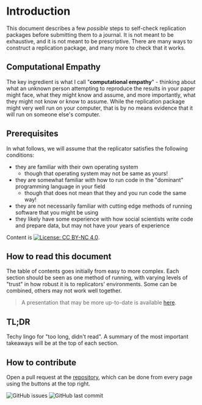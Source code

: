 
# Introduction

This document describes a few *possible* steps to self-check replication packages before submitting them to a journal. It is not meant to be exhaustive, and it is not meant to be prescriptive. There are many ways to construct a replication package, and many more to check that it works.

## Computational Empathy
The key ingredient is what I call "**computational empathy**" - thinking about what an unknown person attempting to reproduce the results in your paper might face, what they might know and assume, and more importantly, what they might not know or know to assume. While the replication package might very well run on your computer, that is by no means evidence that it will run on someone else's computer. 

## Prerequisites

In what follows, we will assume that the replicator satisfies the following conditions:

- they are familiar with their own operating system
  - though that operating system may not be same as yours!
- they are somewhat familiar with how to run code in the "dominant" programming language in your field
  - though that does not mean that they and you run code the same way!
- they are not necessarily familiar with cutting edge methods of running software that you might be using
- they likely have some experience with how social scientists write code and prepare data, but may not have your years of experience

Content is [![License: CC BY-NC 4.0](https://licensebuttons.net/l/by-nc/4.0/80x15.png)](https://creativecommons.org/licenses/by-nc/4.0/).

## How to read this document

The table of contents goes initially from easy to more complex. Each section should be seen as one  method of running, with varying levels of "trust" in how robust it is to replicators' environments. Some can be combined, others may not work well together.

> A presentation that may be more up-to-date is available [here](https://larsvilhuber.github.io/self-checking-reproducibility/presentation/).

## TL;DR

Techy lingo for "too long, didn't read". A summary of the most important takeaways will be at the top of each section.

## How to contribute

Open a pull request at the [repository](https://github.com/larsvilhuber/self-checking-reproducibility), which can be done from every page using the buttons at the top right.

![GitHub issues](https://img.shields.io/github/issues-raw/larsvilhuber/self-checking-reproducibility.svg?style=flat) ![GitHub last commit](https://img.shields.io/github/last-commit/larsvilhuber/self-checking-reproducibility.svg?style=flat) 

